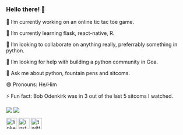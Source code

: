 <p align="center">
<h3> Hello there! 👋</h3>

<!--
**pythagaurang/pythagaurang** is a ✨ _special_ ✨ repository because its `README.md` (this file) appears on your GitHub profile.
-->
🔭 I’m currently working on an online tic tac toe game.

🌱 I’m currently learning flask, react-native, R. 

👯 I’m looking to collaborate on anything really, preferrably something in python.

🤔 I’m looking for help with building a python community in Goa.

💬 Ask me about python, fountain pens and sitcoms.

😄 Pronouns: He/Him 

⚡ Fun fact: Bob Odenkirk was in 3 out of the last 5 sitcoms I watched.

<img align="center" src="https://github-readme-stats.vercel.app/api?username=pythagaurang&show_icons=true&theme=dark&count_private=true"> 
<img align="center" src="https://github-readme-stats.vercel.app/api/top-langs/?username=pythagaurang&show_icons=true&theme=dark&layout=compact">

<a href="https://www.linkedin.com/in/gaurang-govekar/"><img src='https://cdn.jsdelivr.net/npm/simple-icons@3.0.1/icons/linkedin.svg' alt='linkedin' height='30'></a> 
<a href="https://www.instagram.com/pythagaurang/"><img src='https://cdn.jsdelivr.net/npm/simple-icons@3.0.1/icons/instagram.svg' alt='instagram' height='30'></a> 
<a href="https://twitter.com/pythagaurang"><img src='https://cdn.jsdelivr.net/npm/simple-icons@3.0.1/icons/twitter.svg' alt='twitter' height='30'></a>
</p>
